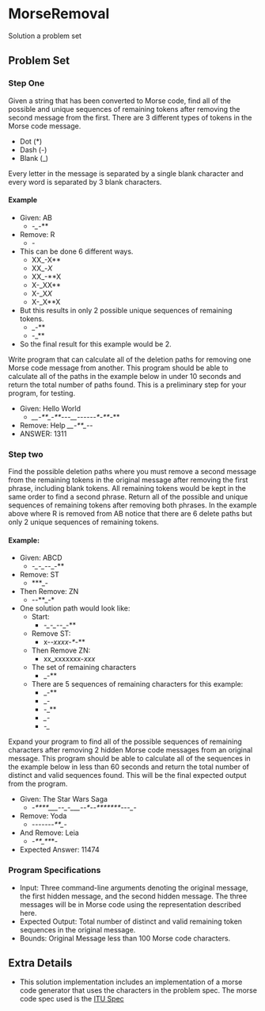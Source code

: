 # MorseRemoval

Solution a problem set

## Problem Set

### Step One

Given a string that has been converted to Morse code, find all of the possible and unique sequences of remaining tokens after removing the second message from the first. There are 3 different types of tokens in the Morse code message.

* Dot (*)
* Dash (-)
* Blank (_)

Every letter in the message is separated by a single blank character and every word is separated by 3 blank characters.

#### Example

* Given: AB
  * *-_-***
* Remove: R
  * *-*
* This can be done 6 different ways.
  * XX_-X**
  * XX_-*X*
  * XX_-**X 
  * X-_XX** 
  * X-_X*X* 
  * X-_X**X
* But this results in only 2 possible unique sequences of remaining tokens.
  * _-**
  * -_**
* So the final result for this example would be 2.

Write program that can calculate all of the deletion paths for removing one Morse code message from another. This program should be able to calculate all of the paths in the example below in under 10 seconds and return the total number of paths found. This is a preliminary step for your program, for testing.

* Given: Hello World
  * ****_*_*-**_*-**_---___*--_---_*-*_*-**_-**
* Remove: Help
  ****_*_*-**_*--*
* ANSWER: 1311

### Step two

Find the possible deletion paths where you must remove a second message from the remaining tokens in the original message after removing the first phrase, including blank tokens. All remaining tokens would be kept in the same order to find a second phrase. Return all of the possible and unique sequences of remaining tokens after removing both phrases.
In the example above where R is removed from AB notice that there are 6 delete paths but only 2 unique sequences of remaining tokens.

#### Example:

* Given: ABCD
  * *-_-***_-*-*_-**
* Remove: ST
  * ***_-
* Then Remove: ZN 
  * --**_-*
* One solution path would look like:
  * Start:
    * *-_-***_-*-*_-**
  * Remove ST:
    * x-_-xx*xx*-*_-**
  * Then Remove ZN:
    * xx_xxxxxxx-*xxx*
  * The set of remaining characters
    * _-**
  * There are 5 sequences of remaining characters for this example:
    * _-**
    * _*-*
    * -_**
    * *_-*
    * *-_*

Expand your program to find all of the possible sequences of remaining characters after removing 2 hidden Morse code messages from an original message. This program should be able to calculate all of the sequences in the example below in less than 60 seconds and return the total number of distinct and valid sequences found. This will be the final expected output from the program.

* Given: The Star Wars Saga
  * -_****_*___***_-_*-_*-*___*--_*-_*-*_***___***_*-_--*_*-
* Remove: Yoda
  * -*--_---_-**_*-
* And Remove: Leia
  * *-**_*_**_*-
* Expected Answer: 11474

### Program Specifications

* Input: Three command-line arguments denoting the original message, the first hidden message, and the second hidden message. The three messages will be in Morse code using the representation described here.
* Expected Output: Total number of distinct and valid remaining token sequences in the original message.
* Bounds: Original Message less than 100 Morse code characters.

## Extra Details

* This solution implementation includes an implementation of a morse code generator that uses the characters in the problem spec. The morse code spec used is the [ITU Spec](http://www.itu.int/dms_pubrec/itu-r/rec/m/R-REC-M.1677-1-200910-I!!PDF-E.pdf)
